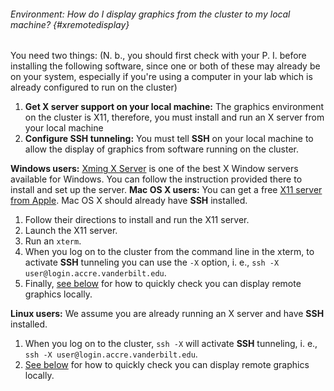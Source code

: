 ###### Environment: How do I display graphics from the cluster to my local machine? {#xremotedisplay} 

You need two
things: (N. b., you should first check with your P. I. before
installing the following software, since one or both of these may
already be on your system, especially if you're using a computer in your
lab which is already configured to run on the
cluster)

1.  **Get X server support on your local machine:** The graphics
    environment on the cluster is X11, therefore, you must install and
    run an X server from your local machine
2.  **Configure **SSH** tunneling:** You must tell **SSH** on your local
    machine to allow the display of graphics from software running on
    the cluster.

**Windows users:** [Xming X
Server](http://www.straightrunning.com/XmingNotes/) is one of the best X
Window servers available for Windows. You can follow the instruction
provided there to install and set up the server. **Mac OS X users:** You
can get a free [X11 server from
Apple](http://xquartz.macosforge.org/landing/). Mac OS X should already
have **SSH** installed.

1.  Follow their directions to install and run the X11 server.
2.  Launch the X11 server.
3.  Run an `xterm`.
4.  When you log on to the cluster from the command line in the xterm,
    to activate **SSH** tunneling you can use the `-X` option, i. e.,
    `ssh -X user@login.accre.vanderbilt.edu`.
5.  Finally, [see below](#checkx) for how to quickly check you can
    display remote graphics locally.

**Linux users:** We assume you are already running an X server and have
**SSH** installed.

1.  When you log on to the cluster, `ssh -X` will activate **SSH**
    tunneling, i. e., 
    `ssh -X user@login.accre.vanderbilt.edu`.
2.  [See below](#checkx) for how to quickly check you can display remote
    graphics locally.
